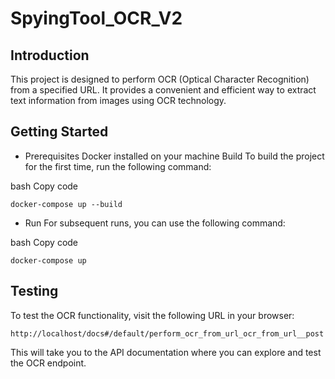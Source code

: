 # SpyingTool_OCR_V2

## Introduction
This project is designed to perform OCR (Optical Character Recognition) from a specified URL. It provides a convenient and efficient way to extract text information from images using OCR technology.

## Getting Started
- Prerequisites
Docker installed on your machine
Build
To build the project for the first time, run the following command:

bash
Copy code
```
docker-compose up --build
```
- Run
For subsequent runs, you can use the following command:

bash
Copy code
```
docker-compose up
```
## Testing
To test the OCR functionality, visit the following URL in your browser:
```
http://localhost/docs#/default/perform_ocr_from_url_ocr_from_url__post
```
This will take you to the API documentation where you can explore and test the OCR endpoint.
